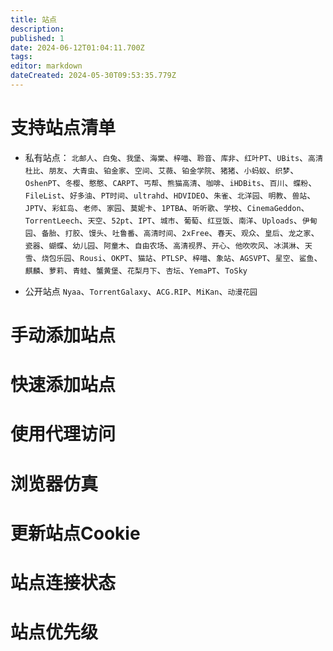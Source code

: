 ```yaml
---
title: 站点
description: 
published: 1
date: 2024-06-12T01:04:11.700Z
tags: 
editor: markdown
dateCreated: 2024-05-30T09:53:35.779Z
---
```


# 支持站点清单
- 私有站点：
`北邮人`、`白兔`、`我堡`、`海棠`、`梓喵`、`聆音`、`库非`、`红叶PT`、`UBits`、`高清杜比`、`朋友`、`大青虫`、`铂金家`、`空间`、`艾薇`、`铂金学院`、`猪猪`、`小蚂蚁`、`织梦`、`OshenPT`、`冬樱`、`憨憨`、`CARPT`、`丐帮`、`熊猫高清`、`咖啡`、`iHDBits`、`百川`、`蝶粉`、`FileList`、`好多油`、`PT时间`、`ultrahd`、`HDVIDEO`、`朱雀`、`北洋园`、`明教`、`兽站`、`JPTV`、`彩虹岛`、`老师`、`家园`、`莫妮卡`、`1PTBA`、`听听歌`、`学校`、`CinemaGeddon`、`TorrentLeech`、`天空`、`52pt`、`IPT`、`城市`、`葡萄`、`红豆饭`、`南洋`、`Uploads`、`伊甸园`、`备胎`、`打胶`、`馒头`、`吐鲁番`、`高清时间`、`2xFree`、`春天`、`观众`、`皇后`、`龙之家`、`瓷器`、`蝴蝶`、`幼儿园`、`阿童木`、`自由农场`、`高清视界`、`开心`、`他吹吹风`、`冰淇淋`、`天雪`、`烧包乐园`、`Rousi`、`OKPT`、`猫站`、`PTLSP`、`梓喵`、`象站`、`AGSVPT`、`星空`、`鲨鱼`、`麒麟`、`萝莉`、`青蛙`、`蟹黄堡`、`花梨月下`、`杏坛`、`YemaPT`、`ToSky`

- 公开站点
`Nyaa`、`TorrentGalaxy`、`ACG.RIP`、`MiKan`、`动漫花园`

# 手动添加站点



# 快速添加站点

# 使用代理访问

# 浏览器仿真

# 更新站点Cookie

# 站点连接状态

# 站点优先级
